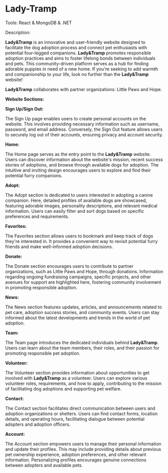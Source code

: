 # Lady-Tramp

Tools: React & MongoDB & .NET

Description:

**Lady&Tramp** is an innovative and user-friendly website designed to facilitate the dog adoption process and connect pet enthusiasts with potential four-legged companions. **Lady&Tramp** promotes responsible adoption practices and aims to foster lifelong bonds between individuals and pets. This community-driven platform serves as a hub for finding adorable puppies in need of a new home. If you're seeking to add warmth and companionship to your life, look no further than the **Lady&Tramp** website!

**Lady&Tramp** collaborates with partner organizations: Little Paws and Hope.

**Website Sections:**

**Sign Up/Sign Out:**

The Sign Up page enables users to create personal accounts on the website. This involves providing necessary information such as username, password, and email address. Conversely, the Sign Out feature allows users to securely log out of their accounts, ensuring privacy and account security.

**Home:**

The Home page serves as the entry point to the **Lady&Tramp** website. Users can discover information about the website's mission, recent success stories of adoptions, and browse through available dogs for adoption. The intuitive and inviting design encourages users to explore and find their potential furry companions.

**Adopt:**

The Adopt section is dedicated to users interested in adopting a canine companion. Here, detailed profiles of available dogs are showcased, featuring adorable images, personality descriptions, and relevant medical information. Users can easily filter and sort dogs based on specific preferences and requirements.

**Favorites:**

The Favorites section allows users to bookmark and keep track of dogs they're interested in. It provides a convenient way to revisit potential furry friends and make well-informed adoption decisions.

**Donate:**

The Donate section encourages users to contribute to partner organizations, such as Little Paws and Hope, through donations. Information regarding ongoing fundraising campaigns, specific projects, and other avenues for support are highlighted here, fostering community involvement in promoting responsible adoption.

**News:**

The News section features updates, articles, and announcements related to pet care, adoption success stories, and community events. Users can stay informed about the latest developments and trends in the world of pet adoption.

**Team:**

The Team page introduces the dedicated individuals behind **Lady&Tramp**. Users can learn about the team members, their roles, and their passion for promoting responsible pet adoption.

**Volunteer:**

The Volunteer section provides information about opportunities to get involved with **Lady&Tramp** as a volunteer. Users can explore various volunteer roles, requirements, and how to apply, contributing to the mission of facilitating dog adoptions and supporting pet welfare.

**Contact:**

 The Contact section facilitates direct communication between users and adoption organizations or shelters. Users can find contact forms, location details, and operating hours, facilitating dialogue between potential adopters and adoption officers.

**Account:**

 The Account section empowers users to manage their personal information and update their profiles. This may include providing details about previous pet ownership experience, adoption preferences, and other relevant information. Personalizing profiles encourages genuine connections between adopters and available pets.